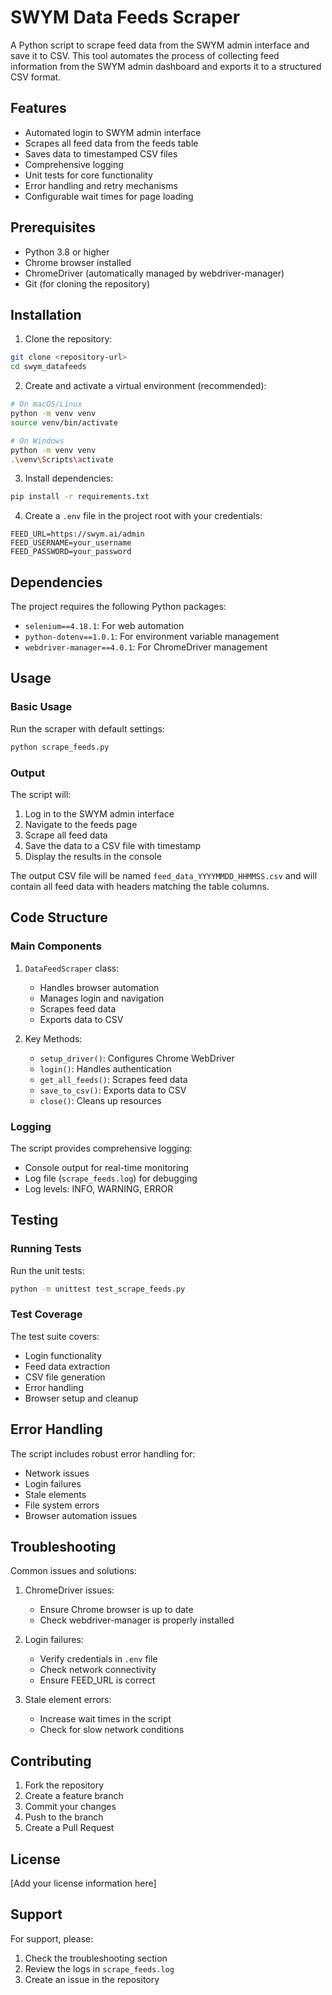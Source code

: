 # SWYM Data Feeds Scraper

A Python script to scrape feed data from the SWYM admin interface and save it to CSV. This tool automates the process of collecting feed information from the SWYM admin dashboard and exports it to a structured CSV format.

## Features

- Automated login to SWYM admin interface
- Scrapes all feed data from the feeds table
- Saves data to timestamped CSV files
- Comprehensive logging
- Unit tests for core functionality
- Error handling and retry mechanisms
- Configurable wait times for page loading

## Prerequisites

- Python 3.8 or higher
- Chrome browser installed
- ChromeDriver (automatically managed by webdriver-manager)
- Git (for cloning the repository)

## Installation

1. Clone the repository:
```bash
git clone <repository-url>
cd swym_datafeeds
```

2. Create and activate a virtual environment (recommended):
```bash
# On macOS/Linux
python -m venv venv
source venv/bin/activate

# On Windows
python -m venv venv
.\venv\Scripts\activate
```

3. Install dependencies:
```bash
pip install -r requirements.txt
```

4. Create a `.env` file in the project root with your credentials:
```
FEED_URL=https://swym.ai/admin
FEED_USERNAME=your_username
FEED_PASSWORD=your_password
```

## Dependencies

The project requires the following Python packages:
- `selenium==4.18.1`: For web automation
- `python-dotenv==1.0.1`: For environment variable management
- `webdriver-manager==4.0.1`: For ChromeDriver management

## Usage

### Basic Usage

Run the scraper with default settings:
```bash
python scrape_feeds.py
```

### Output

The script will:
1. Log in to the SWYM admin interface
2. Navigate to the feeds page
3. Scrape all feed data
4. Save the data to a CSV file with timestamp
5. Display the results in the console

The output CSV file will be named `feed_data_YYYYMMDD_HHMMSS.csv` and will contain all feed data with headers matching the table columns.

## Code Structure

### Main Components

1. `DataFeedScraper` class:
   - Handles browser automation
   - Manages login and navigation
   - Scrapes feed data
   - Exports data to CSV

2. Key Methods:
   - `setup_driver()`: Configures Chrome WebDriver
   - `login()`: Handles authentication
   - `get_all_feeds()`: Scrapes feed data
   - `save_to_csv()`: Exports data to CSV
   - `close()`: Cleans up resources

### Logging

The script provides comprehensive logging:
- Console output for real-time monitoring
- Log file (`scrape_feeds.log`) for debugging
- Log levels: INFO, WARNING, ERROR

## Testing

### Running Tests

Run the unit tests:
```bash
python -m unittest test_scrape_feeds.py
```

### Test Coverage

The test suite covers:
- Login functionality
- Feed data extraction
- CSV file generation
- Error handling
- Browser setup and cleanup

## Error Handling

The script includes robust error handling for:
- Network issues
- Login failures
- Stale elements
- File system errors
- Browser automation issues

## Troubleshooting

Common issues and solutions:

1. ChromeDriver issues:
   - Ensure Chrome browser is up to date
   - Check webdriver-manager is properly installed

2. Login failures:
   - Verify credentials in `.env` file
   - Check network connectivity
   - Ensure FEED_URL is correct

3. Stale element errors:
   - Increase wait times in the script
   - Check for slow network conditions

## Contributing

1. Fork the repository
2. Create a feature branch
3. Commit your changes
4. Push to the branch
5. Create a Pull Request

## License

[Add your license information here]

## Support

For support, please:
1. Check the troubleshooting section
2. Review the logs in `scrape_feeds.log`
3. Create an issue in the repository 